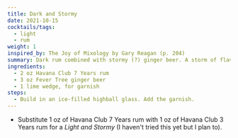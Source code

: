 ```yaml
---
title: Dark and Stormy
date: 2021-10-15
cocktails/tags:
  - light
  - rum
weight: 1
inspired_by: The Joy of Mixology by Gary Reagan (p. 204)
summary: Dark rum combined with stormy (?) ginger beer. A storm of flavors... In your mouth.
ingredients:
  - 2 oz Havana Club 7 Years rum
  - 3 oz Fever Tree ginger beer
  - 1 lime wedge, for garnish
steps:
  - Build in an ice-filled highball glass. Add the garnish.
---
```


- Substitute 1 oz of Havana Club 7 Years rum with 1 oz of Havana Club 3 Years rum for a _Light and Stormy_ (I haven't tried this yet but I plan to).
